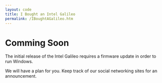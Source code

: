```yaml
---
layout: code
title: I Bought an Intel Galileo
permalink: /IBoughtAGalileo.htm
---
```


# Comming Soon
The initial release of the Intel Galileo requires a firmware update in order to run Windows. 

We will have a plan for you. Keep track of our social networking sites for an announcement.



